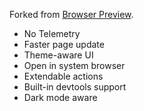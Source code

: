 Forked from [Browser Preview](https://github.com/auchenberg/vscode-browser-preview).

- No Telemetry
- Faster page update
- Theme-aware UI
- Open in system browser
- Extendable actions
- Built-in devtools support
- Dark mode aware
